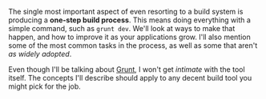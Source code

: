 The single most important aspect of even resorting to a build system is producing a **one-step build process**. This means doing everything with a simple command, such as `grunt dev`. We'll look at ways to make that happen, and how to improve it as your applications grow. I'll also mention some of the most common tasks in the process, as well as some that aren't _as widely adopted_.

Even though I'll be talking about [Grunt][1], I won't get _intimate_ with the tool itself. The concepts I'll describe should apply to any decent build tool you might pick for the job.

[1]: http://gruntjs.com/

